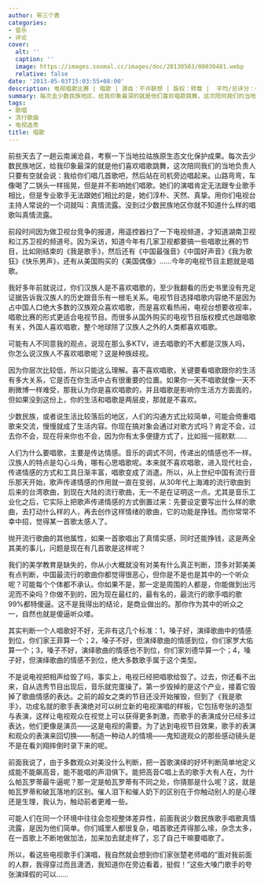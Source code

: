```yaml
---
author: 带三个表
categories:
- 音乐
- 评论
cover:
  alt: ''
  caption: ''
  image: https://images.soomal.cc/images/doc/20130503/00030481.webp
  relative: false
date: '2013-05-03T15:03:55+08:00'
description: 电视唱歌比赛 | 唱歌 | 源自：不许联想 | 版权：转载 |  平均/总评分：05.67/187
summary: 每次去少数民族地区，给我印象最深的就是他们喜欢唱歌跳舞，这次陪同我们的当地负责人只要有空就会说：我给你们唱几首歌吧，然后站在司机旁边唱起来。山路弯弯，车像喝了二锅头一样摇晃，但是并不影响她们唱歌。她们的演唱肯定无法跟专业歌手相比，但是专业歌手无法跟她们相比的是，她们淳朴、天然、真挚。
tags:
- 歌唱
- 流行歌曲
- 电视选秀
title: 唱歌
---
```


前些天去了一趟云南澜沧县，考察一下当地拉祜族原生态文化保护成果。每次去少数民族地区，给我印象最深的就是他们喜欢唱歌跳舞，这次陪同我们的当地负责人只要有空就会说：我给你们唱几首歌吧，然后站在司机旁边唱起来。山路弯弯，车像喝了二锅头一样摇晃，但是并不影响她们唱歌。她们的演唱肯定无法跟专业歌手相比，但是专业歌手无法跟她们相比的是，她们淳朴、天然、真挚。用你们电视台主持人常说的一个词就叫：真情流露。没到过少数民族地区你就不知道什么样的唱歌叫真情流露。

前段时间因为做卫视台竞争的报道，用遥控器扫了一下电视频道，才知道湖南卫视和江苏卫视的频道号。因为采访，知道今年有几家卫视都要搞一些唱歌比赛的节目，比如刚结束的《我是歌手》，然后还有《中国最强音》《中国好声音》《我为歌狂》《快乐男声》，还有从美国购买的《美国偶像》……今年的电视节目主题就是唱歌。

我好多年前就说过，你们汉族人是不喜欢唱歌的，至少我翻看的历史书里没有充足证据告诉我汉族人的历史跟音乐有一根毛关系。电视节目选择唱歌内容绝不是因为占中国人口绝大多数的汉族观众喜欢唱歌，而是喜欢看热闹，电视台想要收视率，唱歌比赛的形式更适合电视节目。而很多从国外购买的电视节目版权模式也跟唱歌有关，外国人喜欢唱歌，整个地球除了汉族人之外的人类都喜欢唱歌。

可能有人不同意我的观点，说现在那么多KTV，进去唱歌的不大都是汉族人吗，你怎么说汉族人不喜欢唱歌呢？这是种族歧视。

因为你层次比较低，所以只能这么理解。喜不喜欢唱歌，关键要看唱歌跟你的生活有多大关系，它是否在你生活中占有很重要的位置。如果你一天不唱歌就像一天不刷微博一样难受，那我认为你是喜欢唱歌的，并且唱歌是影响你生活方方面面的，但如果没到这份上，你的生活和唱歌是两层皮，那就是不喜欢。

少数民族，或者说生活比较落后的地区，人们的沟通方式比较简单，可能会倚重唱歌来交流，慢慢就成了生活内容。你现在搞对象会通过对歌方式吗？肯定不会，过去你不会，现在将来你也不会，因为你有太多便捷方式了，比如摇一摇默默……

人们为什么要唱歌，主要是传达情感。音乐的调式不同，传递出的情感也不一样。汉族人的特点是勾心斗角，哪有心思唱歌呢。本来就不喜欢唱歌，进入现代社会，传递情感的方式和工具日渐丰富，唱歌变成了消遣。所以，从上世纪中国有流行音乐那天开始，歌声传递情感的作用就一直在变弱，从30年代上海滩的流行歌曲到后来的台湾歌曲，到现在大陆的流行歌曲，无一不是在证明这一点。尤其是音乐工业化之后，它实际上把歌声传递情感的方式倒置过来：先要设定要写出什么样的歌曲，去打动什么样的人，再去创作这样情绪的歌曲，它的功能是挣钱。而你常常不幸中招，觉得某一首歌太感人了。

抛开流行歌曲的其他属性，如果一首歌唱出了真情实感，同时还能挣钱，这是两全其美的事儿，问题是现在有几首歌是这样呢？

我们的美学教育是缺失的，你从小大概就没有对美有什么真正判断，顶多对郭美美有点判断，中国最流行的歌曲你都觉得很恶心，但你是不是也是其中的一个听众呢？可能每个个体都不承认。你如果不是，那一定是周围的人都是，你能做到出污泥而不染吗？你做不到的，因为现在最红的，最有名的，最流行的歌手唱的歌99%都特傻逼。这不是我得出的结论，是商业做出的。那你作为其中的听众之一，自然也就是傻逼听众喽。

其实判断一个人唱歌好不好，无非有这几个标准：1，嗓子好，演绎歌曲中的情感到位，你们家王菲算一个；2，嗓子不好，但演绎歌曲的情感到位，你们家罗大佑算一个；3，嗓子不好，演绎歌曲的情感也不到位，你们家刘德华算一个；4，嗓子好，但演绎歌曲的情感不到位，绝大多数歌手属于这个类型。

不是说电视把相声给毁了吗，事实上，电视已经把唱歌给毁了。过去，你还看不出来，自从选秀节目出现后，音乐就完蛋操了。第一步毁掉的是这个产业，接着它毁掉了歌曲情感的表达。之前的超女之类的节目还没开始摧毁，但到了《我是歌手》，功成名就的歌手表演绝对可以树立新的电视演唱的样板，它包括夸张的造型与表演，这样让电视观众在视觉上可以获得更多刺激，而歌手的表演成分已经多过表达，他们更像是演员――这是电视的需要。为了达到电视节目效果，歌手的表演和观众的表演来回切换――制造一种动人的情境――鬼知道观众的那些感动镜头是不是在看刘翔摔倒时录下来的呢。

前面我说了，由于多数观众对美没什么判断，把一首歌演绎的好坏判断简单地定义成能不能飙高音，能不能唱的声泪俱下。能把高音C唱上去的歌手大有人在，为什么帕瓦罗蒂最牛逼呢？那一定是帕瓦罗蒂有不同之处，你猜那是什么呢？这，就是帕瓦罗蒂和破瓦落地的区别。催人泪下和催人奶下的区别在于你触动别人的是心理还是生理，我认为，触动前者更难一些。

可能人们在同一个环境中往往会忽视整体差异性，前面我说少数民族歌手唱歌真情流露，是因为他们简单。你们城里人都很复杂，唱首歌还弄得那么嗦，杂念太多，在一首歌上不断地做加法，加来加去就走样了，忘了自己干嘛要唱歌了。

所以，看这些电视歌手们演唱，我自然就会想到你们家张楚老师唱的“面对我前面的人群，我得穿过而且潇洒，我知道你在旁边看着，挺假！”这些大嗓门歌手的夸张演绎假的可以……
